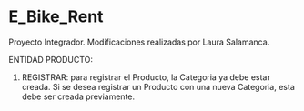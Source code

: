 # E_Bike_Rent
Proyecto Integrador. Modificaciones realizadas por Laura Salamanca.

ENTIDAD PRODUCTO:
1. REGISTRAR: para registrar el Producto, la Categoria ya debe estar creada. Si se desea registrar un Producto con     una nueva Categoria, esta  debe ser creada previamente. 
